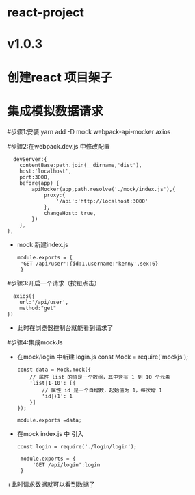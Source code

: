 # react-project

# v1.0.3

# 创建react 项目架子

# 集成模拟数据请求


#步骤1:安装 yarn add -D mock webpack-api-mocker axios

#步骤2:在webpack.dev.js 中修改配置

      devServer:{
        contentBase:path.join(__dirname,'dist'),
        host:'localhost',
        port:3000,
        before(app) {
            apiMocker(app,path.resolve('./mock/index.js'),{
                proxy:{
                    '/api':'http://localhost:3000'
                },
                changeHost: true,
            }) 
        },
    },
    
   + mock 新建index.js
   
         module.exports = {
          'GET /api/user':{id:1,username:'kenny',sex:6}
          }
#步骤3:开启一个请求（按钮点击）

      axios({
        url:'/api/user',
        method:"get"
    })
    
  + 此时在浏览器控制台就能看到请求了

#步骤4:集成mockJs

  + 在mock/login 中新建 login.js
    const Mock = require('mockjs');

        const data = Mock.mock({
            // 属性 list 的值是一个数组，其中含有 1 到 10 个元素
            'list|1-10': [{
                // 属性 id 是一个自增数，起始值为 1，每次增 1
                'id|+1': 1
            }]
        });

        module.exports =data;
       
   + 在mock index.js 中 引入
   
         const login = require('./login/login');

          module.exports = {
              'GET /api/login':login 
          }
   +此时请求数据就可以看到数据了
  
  
  
  
  
  
  
  
  
